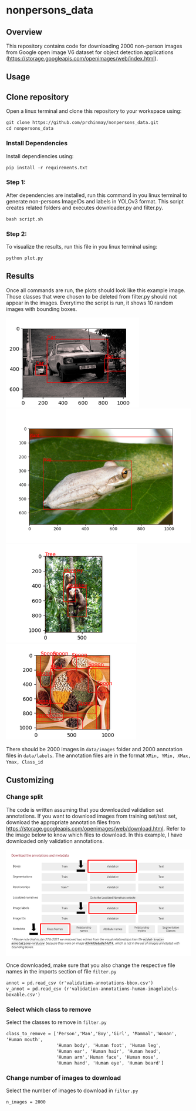 nonpersons_data
=================

## Overview
This repository contains code for downloading 2000 non-person images from Google open image V6 dataset for object detection applications (https://storage.googleapis.com/openimages/web/index.html).

## Usage

## Clone repository
Open a linux terminal and clone this repository to your workspace using:
```
git clone https://github.com/prchinmay/nonpersons_data.git
cd nonpersons_data

```
### Install Dependencies
Install dependiencies using:
```
pip install -r requirements.txt

```

### Step 1:

After dependencies are installed, run this command in you linux terminal to generate non-persons ImageIDs and labels in YOLOv3 format. This script creates related folders and executes downloader.py and filter.py.
 
```
bash script.sh

```
### Step 2:
To visualize the results, run this file in you linux terminal using:
```
python plot.py 

```
## Results

Once all commands are run, the plots should look like this example image. Those classes that were chosen to be deleted from filter.py should not appear in the images. Everytime the script is run, it shows 10 random images with bounding boxes.

![car](pics/car.png)![frog](pics/frog.png)
![monkey](pics/monkey.png)![spoon](pics/spoon.png)

There should be 2000 images in `data/images` folder and 2000 annotation files in `data/labels`. The annotation files are in the format `XMin, YMin, XMax, Ymax, Class_id`

## Customizing

### Change split
The code is written assuming that you downloaded validation set annotations. If you want to download images from training set/test set, download the appropriate annotation files from https://storage.googleapis.com/openimages/web/download.html. Refer to the image below to know which files to download. In this example, I have downloaded only validation annotations.

![download](pics/annot_files.png)

Once downloaded, make sure that you also change the respective file names in the imports section of file `filter.py`
```
annot = pd.read_csv (r'validation-annotations-bbox.csv')
v_annot = pd.read_csv (r'validation-annotations-human-imagelabels-boxable.csv')

```
### Select which class to remove
Select the classes to remove in `filter.py`

```
class_to_remove = ['Person','Man','Boy','Girl', 'Mammal','Woman', 'Human mouth', 
                   'Human body', 'Human foot', 'Human leg', 
                   'Human ear', 'Human hair', 'Human head',
                   'Human arm','Human face', 'Human nose',
                   'Human hand', 'Human eye', 'Human beard']
```

### Change number of images to download

Select the number of images to download in `filter.py`

```
n_images = 2000 

```







